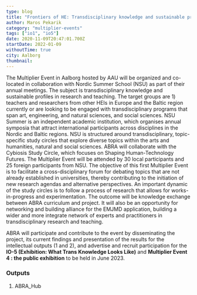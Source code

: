 ```yaml
---
type: blog
title: "Frontiers of HE: Transdisciplinary knowledge and sustainable profiles in research and teaching (ME1)"
author: Maros Pekarik
category: "multiplier-events"
tags: ["io1", "io5"]
date: 2020-11-09T20:47:01.700Z
startDate: 2022-01-09
withoutTime: true
city: Aalborg
thumbnail:
---
```


The Multiplier Event in Aalborg hosted by AAU will be organized and co-located in collaboration with Nordic Summer School (NSU) as part of their annual meetings. The subject is transdisciplinary knowledge and sustainable profiles in research and teaching.
The target groups are 1) teachers and researchers from other HEIs in Europe and the Baltic region currently or are looking to be engaged with transdisciplinary programs that span art, engineering, and natural sciences, and social sciences. NSU Summer is an independent academic institution, which organises annual symposia that attract international participants across disciplines in the Nordic and Baltic regions. NSU is structured around transdisciplinary, topic-specific study circles that explore diverse topics within the arts and humanities, natural and social sciences. ABRA will collaborate with the Cybiosis Study Circle, which focuses on Shaping Human-Technology Futures.
The Multiplier Event will be attended by 30 local participants and 25 foreign participants from NSU.
The objective of this first Multiplier Event is to facilitate a cross-disciplinary forum for debating topics that are not already established in universities, thereby contributing to the initiation of new research agendas and alternative perspectives. An important dynamic of the study circles is to follow a process of research that allows for works-in-progress and experimentation. The outcome will be knowledge exchange between ABRA curriculum and project. It will also be an opportunity for networking and building alliance for the EMJMD application, building a wider and more integrate network of experts and practitioners in transdisciplinary research and teaching.

ABRA will participate and contribute to the event by disseminating the project, its current findings and presentation of the results for the intellectual outputs (1 and 2), and advertise and recruit participation for the **IO-5 (Exhibition: What Trans Knowledge Looks Like)** and **Multiplier Event 4 : the public exhibition** to be held in June 2023.

### Outputs
1. ABRA\_Hub
